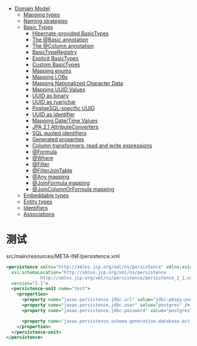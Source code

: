 - [Domain Model](/domain/README.md)
  - [Mapping types](/domain/01.md)
  - [Naming strategies](/domain/02.md)
  - [Basic Types](/domain/03/README.md)
    - [Hibernate-provided BasicTypes](/domain/03/01.md)
    - [The @Basic annotation](/domain/03/02.md)
    - [The @Column annotation](/domain/03/03.md)
    - [BasicTypeRegistry](/domain/03/04.md)
    - [Explicit BasicTypes](/domain/03/05.md)
    - [Custom BasicTypes](/domain/03/06.md)
    - [Mapping enums](/domain/03/07.md)
    - [Mapping LOBs](/domain/03/08.md)
    - [Mapping Nationalized Character Data](/domain/03/09.md)
    - [Mapping UUID Values](/domain/03/10.md)
    - [UUID as binary](/domain/03/11.md)
    - [UUID as (var)char](/domain/03/12.md)
    - [PostgeSQL-specific UUID](/domain/03/13.md)
    - [UUID as identifier](/domain/03/14.md)
    - [Mapping Date/Time Values](/domain/03/15.md)
    - [JPA 2.1 AttributeConverters](/domain/03/16.md)
    - [SQL quoted identifiers](/domain/03/17.md)
    - [Generated properties](/domain/03/18.md)
    - [Column transformers: read and write expressions](/domain/03/19.md)
    - [@Formula](/domain/03/20.md)
    - [@Where](/domain/03/21.md)
    - [@Filter](/domain/03/22.md)
    - [@FilterJoinTable](/domain/03/23.md)
    - [@Any mapping](/domain/03/24.md)
    - [@JoinFormula mapping](/domain/03/25.md)
    - [@JoinColumnOrFormula mapping](/domain/03/26.md)
  - [Embeddable types](/domain/04/README.md)
  - [Entity types](/domain/05.md)
  - [Identifiers](/domain/06/README.md)
  - [Associations](/domain/07/README.md)


# 测试
src/main/resources/META-INF/persistence.xml
```xml
<persistence xmlns="http://xmlns.jcp.org/xml/ns/persistence" xmlns:xsi="http://www.w3.org/2001/XMLSchema-instance"
  xsi:schemaLocation="http://xmlns.jcp.org/xml/ns/persistence
             http://xmlns.jcp.org/xml/ns/persistence/persistence_2_1.xsd"
  version="2.1">
  <persistence-unit name="test">
    <properties>
      <property name="javax.persistence.jdbc.url" value="jdbc:p6spy:postgresql://localhost:5432/test" />
      <property name="javax.persistence.jdbc.user" value="postgres" />
      <property name="javax.persistence.jdbc.password" value="postgres" />

      <property name="javax.persistence.schema-generation.database.action" value="drop-and-create" />
    </properties>
  </persistence-unit>
</persistence>
```

